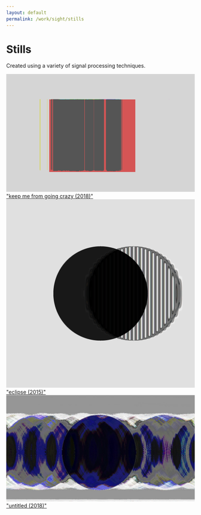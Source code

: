 ```yaml
---
layout: default
permalink: /work/sight/stills
---
```

# Stills

Created using a variety of signal processing techniques.

<!-- _tank_ (2015)

_eclipse_ (2015)

_keep me from going crazy_ (2018) -->

<d1>
  <div class="row">
    <div class="twoColumn">
      <!-- <a href="../../images/work/stills/keepMeFromGoingCrazy.png">
        <img src="../../images/work/stills/keepMeFromGoingCrazy.png" alt="keep me from going crazy (2018)" width="100%" >
        <figcaption> "keep me from going crazy (2018)"</figcaption>
      </a> -->
      <div class="thumbnail">
        <a href="../../images/work/stills/keepMeFromGoingCrazy.png">
          <img src="../../images/work/stills/keepMeFromGoingCrazy.png">
        </a>
      </div>
      <a href="../../images/work/stills/keepMeFromGoingCrazy.png">
        <figcaption> "keep me from going crazy (2018)"</figcaption>
      </a>
    </div>
    <div class="twoColumn">
      <div class="thumbnail">
        <a href="../../images/work/stills/eclipse.jpg">
          <img src="../../images/work/stills/eclipse.jpg">
        </a>
      </div>
      <a href="../../images/work/stills/eclipse.jpg">
        <figcaption> "eclipse (2015)"</figcaption>
      </a>
    </div>
  </div>


  <div class="row">
    <div class="twoColumn">
      <div class="thumbnail">
        <a href="../../images/work/stills/circle.jpg">
          <img src="../../images/work/stills/circle.jpg">
        </a>
      </div>
      <a href="../../images/work/stills/circle.jpg">
        <figcaption> "untitled (2018)"</figcaption>
      </a>
    </div>
    <div class="twoColumn">
      <!-- <div class="thumbnail">
        <a href="../../images/work/stills/eclipse.jpg">
          <img src="../../images/work/stills/eclipse.jpg">
        </a>
      </div>
      <a href="../../images/work/stills/eclipse.jpg">
        <figcaption> "eclipse (2015)"</figcaption>
      </a> -->
    </div>
  </div>

</d1>
